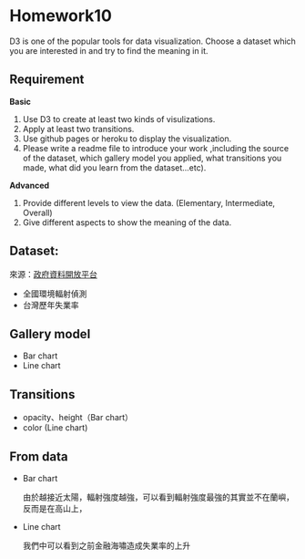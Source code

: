 Homework10
=======
D3 is one of the popular tools for data visualization. Choose a dataset which you are interested in and try to find the meaning in it.

## Requirement
**Basic**

1. Use D3 to create at least two kinds of visulizations.
2. Apply at least two  transitions.
3. Use github pages or heroku to display the visualization.
4. Please write a readme file to introduce your work ,including the source of the dataset, which gallery model you applied, what transitions you made, what did you learn from the dataset...etc).
    
**Advanced**
 
1. Provide different levels to view the data. (Elementary, Intermediate, Overall)
2. Give different aspects to show the meaning of the data.
    
## Dataset:

來源：[政府資料開放平台](http://data.gov.tw/)
+ 全國環境輻射偵測
+ 台灣歷年失業率

## Gallery model 
+ Bar chart
+ Line chart

## Transitions 
+ opacity、height（Bar chart）
+ color (Line chart)

## From data

+ Bar chart
    
    由於越接近太陽，輻射強度越強，可以看到輻射強度最強的其實並不在蘭嶼，反而是在高山上，

+ Line chart
 
    我們中可以看到之前金融海嘯造成失業率的上升
